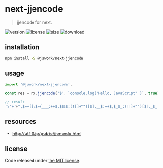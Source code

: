 # next-jjencode
> jjencode for next.

[![version][version-image]][version-url]
[![license][license-image]][license-url]
[![size][size-image]][size-url]
[![download][download-image]][download-url]

## installation
```bash
npm install -S @jswork/next-jjencode
```

## usage
```js
import '@jswork/next-jjencode';

const res = nx.jjencode('$', `console.log("Hello, JavaScript" )`, true);

// result
'\"+'+",$=~[];$={___:++$,$$$$:(![]+"")[$],__$:++$,$_$_:(![]+"")[$],_$_:++$,$_$$:({}+"")[$],$$_$:($[$]+"")[$],_$$:++$,$$$_:(!""+"")[$],$__:++$,$_$:++$,$$__:({}+"")[$],$$_:++$,$$$:++$,$___:++....
```

## resources
- http://utf-8.jp/public/jjencode.html

## license
Code released under [the MIT license](https://github.com/afeiship/next-jjencode/blob/master/LICENSE.txt).

[version-image]: https://img.shields.io/npm/v/@jswork/next-jjencode
[version-url]: https://npmjs.org/package/@jswork/next-jjencode

[license-image]: https://img.shields.io/npm/l/@jswork/next-jjencode
[license-url]: https://github.com/afeiship/next-jjencode/blob/master/LICENSE.txt

[size-image]: https://img.shields.io/bundlephobia/minzip/@jswork/next-jjencode
[size-url]: https://github.com/afeiship/next-jjencode/blob/master/dist/next-jjencode.min.js

[download-image]: https://img.shields.io/npm/dm/@jswork/next-jjencode
[download-url]: https://www.npmjs.com/package/@jswork/next-jjencode
